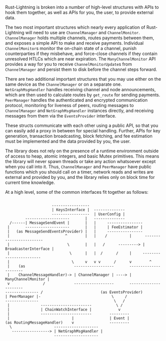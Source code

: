 Rust-Lightning is broken into a number of high-level structures with APIs to hook them
together, as well as APIs for you, the user, to provide external data.

The two most important structures which nearly every application of Rust-Lightning will
need to use are `ChannelManager` and `ChannelMonitor`. `ChannelManager` holds multiple
channels, routes payments between them, and exposes a simple API to make and receive
payments. Individual `ChannelMonitor`s monitor the on-chain state of a channel, punish
counterparties if they misbehave, and force-close channels if they contain unresolved
HTLCs which are near expiration. The `ManyChannelMonitor` API provides a way for you to
receive `ChannelMonitorUpdate`s from `ChannelManager` and persist them to disk before the
channel steps forward.

There are two additional important structures that you may use either on the same device
as the `ChannelManager` or on a separate one. `NetGraphMsgHandler` handles receiving channel
and node announcements, which are then used to calculate routes by `get_route` for sending payments.
`PeerManager` handles the authenticated and encrypted communication protocol,
monitoring for liveness of peers, routing messages to `ChannelManager` and `NetGraphMsgHandler`
instances directly, and receiving messages from them via the `EventsProvider` interface.

These structs communicate with each other using a public API, so that you can easily add
a proxy in between for special handling. Further, APIs for key generation, transaction
broadcasting, block fetching, and fee estimation must be implemented and the data
provided by you, the user.

The library does not rely on the presence of a runtime environment outside of access to
heap, atomic integers, and basic Mutex primitives. This means the library will never
spawn threads or take any action whatsoever except when you call into it. Thus,
`ChannelManager` and `PeerManager` have public functions which you should call on a timer,
network reads and writes are external and provided by you, and the library relies only on
block time for current time knowledge.

At a high level, some of the common interfaces fit together as follows:


```

                     -----------------
                     | KeysInterface |  --------------
                     -----------------  | UserConfig |
         --------------------       |   --------------
  /------| MessageSendEvent |       |   |     ----------------
 |       --------------------       |   |     | FeeEstimator |
 |   (as MessageSendEventsProvider) |   |     ----------------
 |                         ^        |   |    /          |      ------------------------
 |                          \       |   |   /      ---------> | BroadcasterInterface |
 |                           \      |   |  /      /     |     ------------------------
 |                            \     v   v v      /      v        ^
 |    (as                      ------------------       ----------------------
 |    ChannelMessageHandler)-> | ChannelManager | ----> | ManyChannelMonitor |
 v               /             ------------------       ----------------------
--------------- /                          (as EventsProvider)
| PeerManager |-                                \     /
---------------                                  \   /
 |              -----------------------           \ /
 |              | ChainWatchInterface |            v
 |              -----------------------        ---------
 |                            |                | Event |
(as RoutingMessageHandler)    v                ---------
  \                   --------------------
   -----------------> | NetGraphMsgHandler |
                      --------------------
```
